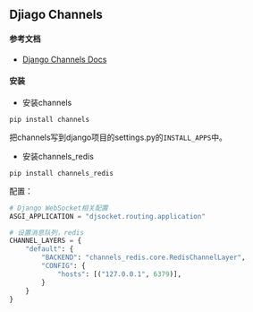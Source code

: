 ## Djiago Channels



#### 参考文档

- [Django Channels Docs](https://channels.readthedocs.io/en/latest/)

#### 安装

- 安装channels

```
pip install channels
```

把channels写到django项目的settings.py的`INSTALL_APPS`中。

- 安装channels_redis

```
pip install channels_redis
```

配置：

```python
# Django WebSocket相关配置
ASGI_APPLICATION = "djsocket.routing.application"

# 设置消息队列，redis
CHANNEL_LAYERS = {
    "default": {
        "BACKEND": "channels_redis.core.RedisChannelLayer",
        "CONFIG": {
            "hosts": [("127.0.0.1", 6379)],
        }
    }
}

```



